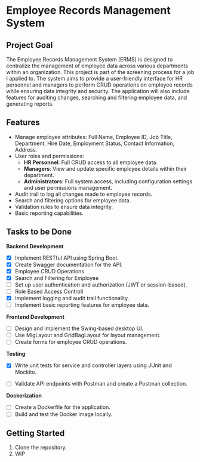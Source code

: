 # Employee Records Management System

## Project Goal

The Employee Records Management System (ERMS) is designed to centralize the management of employee data across various departments within an organization. This project is part of the screening process for a job I applied to. The system aims to provide a user-friendly interface for HR personnel and managers to perform CRUD operations on employee records while ensuring data integrity and security. The application will also include features for auditing changes, searching and filtering employee data, and generating reports.

## Features

- Manage employee attributes: Full Name, Employee ID, Job Title, Department, Hire Date, Employment Status, Contact Information, Address.
- User roles and permissions:
  - **HR Personnel**: Full CRUD access to all employee data.
  - **Managers**: View and update specific employee details within their department.
  - **Administrators**: Full system access, including configuration settings and user permissions management.
- Audit trail to log all changes made to employee records.
- Search and filtering options for employee data.
- Validation rules to ensure data integrity.
- Basic reporting capabilities.

## Tasks to be Done

 **Backend Development**
  - [X] Implement RESTful API using Spring Boot.
  - [X] Create Swagger documentation for the API.
  - [X] Employee CRUD Operations
  - [X] Search and Filtering for Employee
  - [ ] Set up user authentication and authorization (JWT or session-based).
  - [ ] Role Based Access Controll
  - [X] Implement logging and audit trail functionality.
  - [ ] Implement basic reporting features for employee data.

**Frontend Development**
  - [ ] Design and implement the Swing-based desktop UI.
  - [ ] Use MigLayout and GridBagLayout for layout management.
  - [ ] Create forms for employee CRUD operations.

 **Testing**
  - [X] Write unit tests for service and controller layers using JUnit and Mockito.
  - [ ] Validate API endpoints with Postman and create a Postman collection.

  

**Dockerization**
  - [ ] Create a Dockerfile for the application.
  - [ ] Build and test the Docker image locally.

## Getting Started

1. Clone the repository.
2. WIP
